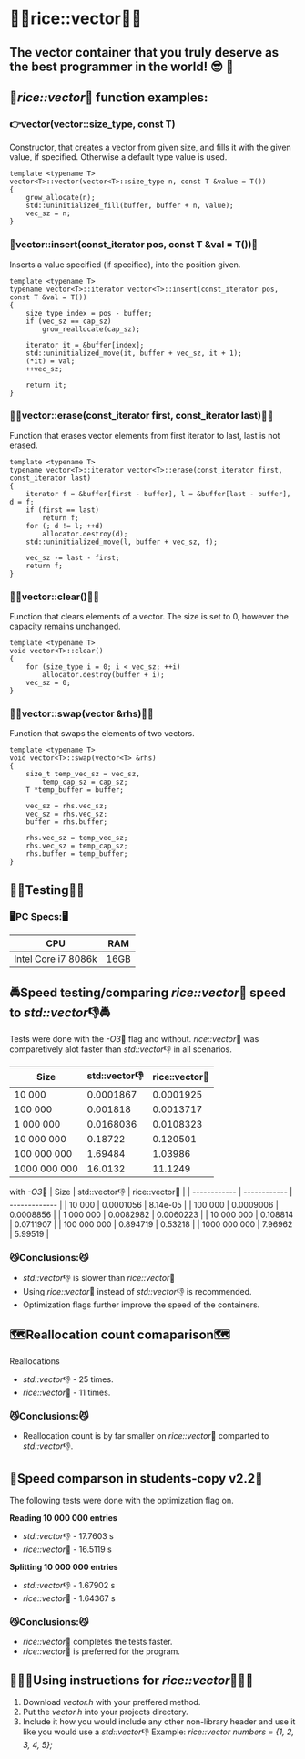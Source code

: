 # 🍙🍙rice::vector🍙🍙

## The vector container that you truly deserve as the best programmer in the world! :sunglasses: :metal:

## 🍙*rice::vector*🍙 function examples:

### 👉vector(vector<T>::size_type, const T)
Constructor, that creates a vector from given size, and fills it with the given value, if specified. Otherwise a default type value is used.
```shell
template <typename T>
vector<T>::vector(vector<T>::size_type n, const T &value = T())
{
    grow_allocate(n);
    std::uninitialized_fill(buffer, buffer + n, value);
    vec_sz = n;
}
```

### 💜vector<T>::insert(const_iterator pos, const T &val = T())💜
Inserts a value specified (if specified), into the position given.
```shell
template <typename T>
typename vector<T>::iterator vector<T>::insert(const_iterator pos, const T &val = T())
{
    size_type index = pos - buffer;
    if (vec_sz == cap_sz)
        grow_reallocate(cap_sz);

    iterator it = &buffer[index];
    std::uninitialized_move(it, buffer + vec_sz, it + 1);
    (*it) = val;
    ++vec_sz;

    return it;
}
```
### 👨‍💻vector<T>::erase(const_iterator first, const_iterator last)👨‍💻
Function that erases vector elements from first iterator to last, last is not erased.
```shell
template <typename T>
typename vector<T>::iterator vector<T>::erase(const_iterator first, const_iterator last)
{
    iterator f = &buffer[first - buffer], l = &buffer[last - buffer], d = f;
    if (first == last)
        return f;
    for (; d != l; ++d)
        allocator.destroy(d);
    std::uninitialized_move(l, buffer + vec_sz, f);

    vec_sz -= last - first;
    return f;
}
```
### 🐱‍👓vector<T>::clear()🐱‍👓
Function that clears elements of a vector. The size is set to 0, however the capacity remains unchanged.
```shell
template <typename T>
void vector<T>::clear()
{
    for (size_type i = 0; i < vec_sz; ++i)
        allocator.destroy(buffer + i);
    vec_sz = 0;
}
```
### 🐱‍💻vector<T>::swap(vector<T> &rhs)🐱‍💻
Function that swaps the elements of two vectors.
```shell
template <typename T>
void vector<T>::swap(vector<T> &rhs)
{
    size_t temp_vec_sz = vec_sz,
        temp_cap_sz = cap_sz;
    T *temp_buffer = buffer;

    vec_sz = rhs.vec_sz;
    vec_sz = rhs.vec_sz;
    buffer = rhs.buffer;

    rhs.vec_sz = temp_vec_sz;
    rhs.vec_sz = temp_cap_sz;
    rhs.buffer = temp_buffer;
}
```
## 🐱‍🚀Testing🐱‍🚀

### 🖥️PC Specs:🖥️
| CPU                 | RAM  |
| ------------------- | ---- |
| Intel Core i7 8086k | 16GB |

## 🚔Speed testing/comparing *rice::vector*🍙 speed to *std::vector*👎🚔

Tests were done with the *-O3*🚩 flag and without. 
*rice::vector*🍙 was comparetively alot faster than *std::vector*👎 in all scenarios.

| Size         | std::vector👎 | rice::vector🍙 |
| ------------ | ------------ | ------------- |
| 10 000       | 0.0001867    | 0.0001925     |
| 100 000      | 0.001818     | 0.0013717     |
| 1 000 000    | 0.0168036    | 0.0108323     |
| 10 000 000   | 0.18722      | 0.120501      |
| 100 000 000  | 1.69484      | 1.03986       |
| 1000 000 000 | 16.0132      | 11.1249       |
 
 with *-O3*🚩
| Size         | std::vector👎 | rice::vector🍙 |
| ------------ | ------------ | ------------- |
| 10 000       | 0.0001056    | 8.14e-05      |
| 100 000      | 0.0009006    | 0.0008856     |
| 1 000 000    | 0.0082982    | 0.0060223     |
| 10 000 000   | 0.108814     | 0.0711907     |
| 100 000 000  | 0.894719     | 0.53218       |
| 1000 000 000 | 7.96962      | 5.99519       |

### 😼Conclusions:😼
- *std::vector*👎 is slower than *rice::vector*🍙
- Using *rice::vector*🍙 instead of *std::vector*👎 is recommended.
- Optimization flags further improve the speed of the containers.

## 🗺️Reallocation count comaparison🗺️

Reallocations
* *std::vector*👎 - 25 times.
* *rice::vector*🍙 - 11 times.

### 😼Conclusions:😼
- Reallocation count is by far smaller on *rice::vector*🍙 comparted to *std::vector*👎.

## 🚄Speed comparson in students-copy v2.2🚄
The following tests were done with the optimization flag on.

**Reading 10 000 000 entries**
* *std::vector*👎 - 17.7603 s
* *rice::vector*🍙 - 16.5119 s

**Splitting 10 000 000 entries**
* *std::vector*👎 -  1.67902 s
* *rice::vector*🍙 -  1.64367 s


### 😼Conclusions:😼
- *rice::vector*🍙 completes the tests faster.
- *rice::vector*🍙 is preferred for the program.

## 👨🏾‍🏫Using instructions for *rice::vector*👨🏾‍🏫
1. Download *vector.h* with your preffered method.
2. Put the *vector.h* into your projects directory.
3. Include it how you would include any other non-library header and use it like you would use a *std::vector*👎
Example: *rice::vector<int> numbers = {1, 2, 3, 4, 5};*
